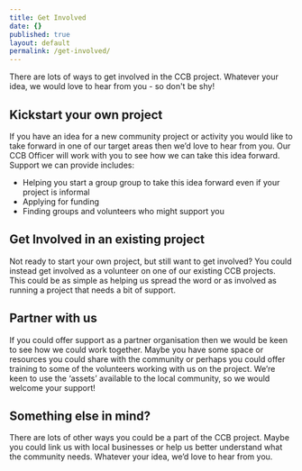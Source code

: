 ```yaml
---
title: Get Involved
date: {}
published: true
layout: default
permalink: /get-involved/
---
```


There are lots of ways to get involved in the CCB project. Whatever your idea, we would love to hear from you - so don't be shy!

##  Kickstart your own project
If you have an idea for a new community project or activity you would like to take forward in one of our target areas then we’d love to hear from you. Our CCB Officer will work with you to see how we can take this idea forward. Support we can provide includes:

- Helping you start a group group to take this idea forward even if your project is informal
- Applying for funding 
- Finding groups and volunteers who might support you

##  Get Involved in an existing project
Not ready to start your own project, but still want to get involved? You could instead get involved as a volunteer on one of our existing CCB projects. This could be as simple as helping us spread the word or as involved as running a project that needs a bit of support.

##  Partner with us
If you could offer support as a partner organisation then we would be keen to see how we could work together. Maybe you have some space or resources you could share with the community or perhaps you could offer training to some of the volunteers working with us on the project. We’re keen to use the ‘assets’ available to the local community, so we would welcome your support!

##  Something else in mind?
There are lots of other ways you could be a part of the CCB project. Maybe you could link us with local businesses or help us better understand what the community needs. Whatever your idea, we’d love to hear from you.
